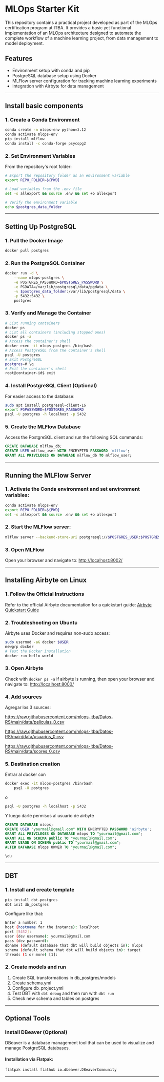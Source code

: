 # MLOps Starter Kit

This repository contains a practical project developed as part of the MLOps certification program at ITBA. It provides a basic yet functional implementation of an MLOps architecture designed to automate the complete workflow of a machine learning project, from data management to model deployment.

## Features
- Environment setup with    conda and pip
- PostgreSQL database setup using Docker
- MLFlow server configuration for tracking machine learning experiments
- Integration with Airbyte for data management

---

## Install basic components

### 1. Create a Conda Environment

```bash
conda create -n mlops-env python=3.12
conda activate mlops-env
pip install mlflow
conda install -c conda-forge psycopg2
```

### 2. Set Environment Variables
From the repository's root folder:

```bash
# Export the repository folder as an environment variable
export REPO_FOLDER=${PWD}

# Load variables from the .env file
set -o allexport && source .env && set +o allexport

# Verify the environment variable
echo $postgres_data_folder
```

---

## Setting Up PostgreSQL

### 1. Pull the Docker Image

```bash
docker pull postgres
```

### 2. Run the PostgreSQL Container

```bash
docker run -d \
    --name mlops-postgres \
    -e POSTGRES_PASSWORD=$POSTGRES_PASSWORD \
    -e PGDATA=/var/lib/postgresql/data/pgdata \
    -v $postgres_data_folder:/var/lib/postgresql/data \
    -p 5432:5432 \
    postgres
```

### 3. Verify and Manage the Container

```bash
# List running containers
docker ps
# List all containers (including stopped ones)
docker ps -a
# Access the container's shell
docker exec -it mlops-postgres /bin/bash
# Access PostgreSQL from the container's shell
psql -U postgres
# Exit PostgreSQL
postgres=# \q
# Exit the container's shell
root@container-id$ exit
```

### 4. Install PostgreSQL Client (Optional)
For easier access to the database:

```bash
sudo apt install postgresql-client-16
export PGPASSWORD=$POSTGRES_PASSWORD
psql -U postgres -h localhost -p 5432
```

### 5. Create the MLFlow Database
Access the PostgreSQL client and run the following SQL commands:

```sql
CREATE DATABASE mlflow_db;
CREATE USER mlflow_user WITH ENCRYPTED PASSWORD 'mlflow';
GRANT ALL PRIVILEGES ON DATABASE mlflow_db TO mlflow_user;
```

---

## Running the MLFlow Server

### 1. Activate the Conda environment and set environment variables:

```bash
conda activate mlops-env
export REPO_FOLDER=${PWD}
set -o allexport && source .env && set +o allexport
```

### 2. Start the MLFlow server:

```bash
mlflow server --backend-store-uri postgresql://$POSTGRES_USER:$POSTGRES_PASSWORD@$POSTGRES_HOST/$MLFLOW_POSTGRES_DB --default-artifact-root $MLFLOW_ARTIFACTS_PATH -h 0.0.0.0 -p 8002
```

### 3. Open MLFlow

Open your browser and navigate to: [http://localhost:8002/](http://localhost:8002/)

---

## Installing Airbyte on Linux

### 1. Follow the Official Instructions
Refer to the official Airbyte documentation for a quickstart guide: [Airbyte Quickstart Guide](https://docs.airbyte.com/using-airbyte/getting-started/oss-quickstart)

### 2. Troubleshooting on Ubuntu
Airbyte uses Docker and requires non-sudo access:

```bash
sudo usermod -aG docker $USER
newgrp docker
# Test the Docker installation
docker run hello-world
```

### 3. Open Airbyte

Check with `docker ps -a` if airbyte is running, then open your browser and navigate to: [http://localhost:8000/](http://localhost:8000/)

### 4. Add sources

Agregar los 3 sources:

https://raw.githubusercontent.com/mlops-itba/Datos-RS/main/data/peliculas_0.csv

https://raw.githubusercontent.com/mlops-itba/Datos-RS/main/data/usuarios_0.csv

https://raw.githubusercontent.com/mlops-itba/Datos-RS/main/data/scores_0.csv


### 5. Destination creation

Entrar al docker con 

```bash
docker exec -it mlops-postgres /bin/bash
    psql -U postgres
```
o

```bash
psql -U postgres -h localhost -p 5432
```

Y luego darle permisos al usuario de airbyte

```sql
CREATE DATABASE mlops;
CREATE USER "yourmail@gmail.com" WITH ENCRYPTED PASSWORD 'airbyte';
GRANT ALL PRIVILEGES ON DATABASE mlops TO "yourmail@gmail.com";
GRANT ALL ON SCHEMA public TO "yourmail@gmail.com";
GRANT USAGE ON SCHEMA public TO "yourmail@gmail.com";
ALTER DATABASE mlops OWNER TO "yourmail@gmail.com";

\du  
```
---

## DBT

### 1. Install and create template 

```bash
pip install dbt-postgres
dbt init db_postgres
```

Configure like that:

```bash
Enter a number: 1
host (hostname for the instance): localhost
port [5432]: 
user (dev username): yourmail@gmail.com
pass (dev password): 
dbname (default database that dbt will build objects in): mlops
schema (default schema that dbt will build objects in): target
threads (1 or more) [1]: 
```

### 2. Create models and run

1. Create SQL transformations in db_postgres/models
2. Create schema.yml
3. Configure db_project.yml
4. Test DBT with `dbt debug` and then run with `dbt run`
5. Check new schema and tables on postgres

---

## Optional Tools

### Install DBeaver (Optional)
DBeaver is a database management tool that can be used to visualize and manage PostgreSQL databases.

#### Installation via Flatpak:

```bash
flatpak install flathub io.dbeaver.DBeaverCommunity
```

---